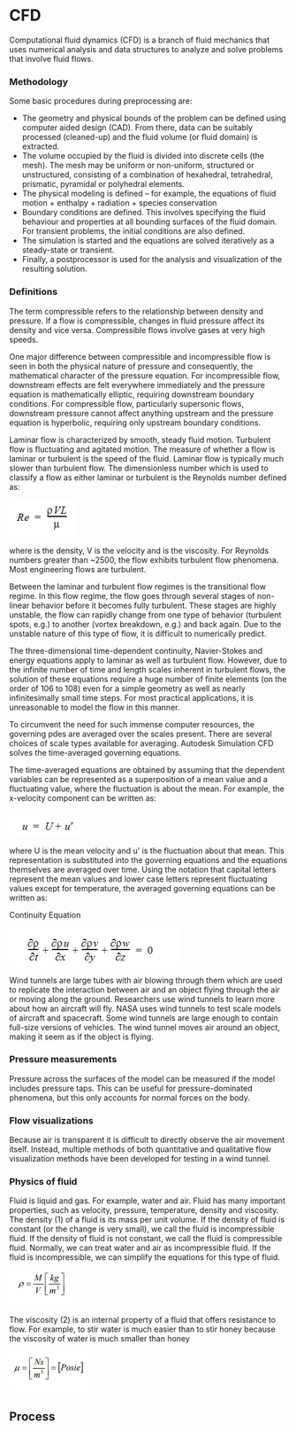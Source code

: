 # CFD

Computational fluid dynamics (CFD) is a branch of fluid mechanics that uses numerical analysis and data structures to analyze and solve problems that involve fluid flows.

### Methodology

Some basic procedures during preprocessing are:

- The geometry and physical bounds of the problem can be defined using computer aided design (CAD). From there, data can be suitably processed (cleaned-up) and the fluid volume (or fluid domain) is extracted.
- The volume occupied by the fluid is divided into discrete cells (the mesh). The mesh may be uniform or non-uniform, structured or unstructured, consisting of a combination of hexahedral, tetrahedral, prismatic, pyramidal or polyhedral elements.
- The physical modeling is defined – for example, the equations of fluid motion + enthalpy + radiation + species conservation
- Boundary conditions are defined. This involves specifying the fluid behaviour and properties at all bounding surfaces of the fluid domain. For transient problems, the initial conditions are also defined.
- The simulation is started and the equations are solved iteratively as a steady-state or transient.
- Finally, a postprocessor is used for the analysis and visualization of the resulting solution.

### Definitions

The term compressible refers to the relationship between density and pressure. If a flow is compressible, changes in fluid pressure affect its density and vice versa. Compressible flows involve gases at very high speeds.

One major difference between compressible and incompressible flow is seen in both the physical nature of pressure and consequently, the mathematical character of the pressure equation. For incompressible flow, downstream effects are felt everywhere immediately and the pressure equation is mathematically elliptic, requiring downstream boundary conditions. For compressible flow, particularly supersonic flows, downstream pressure cannot affect anything upstream and the pressure equation is hyperbolic, requiring only upstream boundary conditions.

Laminar flow is characterized by smooth, steady fluid motion. Turbulent flow is fluctuating and agitated motion. The measure of whether a flow is laminar or turbulent is the speed of the fluid. Laminar flow is typically much slower than turbulent flow. The dimensionless number which is used to classify a flow as either laminar or turbulent is the Reynolds number defined as:

![Reynolds number](img/reynoldsNumber.png)

where is the density, V is the velocity and  is the viscosity. For Reynolds numbers greater than ~2500, the flow exhibits turbulent flow phenomena. Most engineering flows are turbulent.

Between the laminar and turbulent flow regimes is the transitional flow regime. In this flow regime, the flow goes through several stages of non-linear behavior before it becomes fully turbulent. These stages are highly unstable, the flow can rapidly change from one type of behavior (turbulent spots, e.g.) to another (vortex breakdown, e.g.) and back again. Due to the unstable nature of this type of flow, it is difficult to numerically predict.


The three-dimensional time-dependent continuity, Navier-Stokes and energy equations apply to laminar as well as turbulent flow. However, due to the infinite number of time and length scales inherent in turbulent flows, the solution of these equations require a huge number of finite elements (on the order of 106 to 108) even for a simple geometry as well as nearly infinitesimally small time steps. For most practical applications, it is unreasonable to model the flow in this manner.

To circumvent the need for such immense computer resources, the governing pdes are averaged over the scales present. There are several choices of scale types available for averaging. Autodesk Simulation CFD solves the time-averaged governing equations.

The time-averaged equations are obtained by assuming that the dependent variables can be represented as a superposition of a mean value and a fluctuating value, where the fluctuation is about the mean. For example, the x-velocity component can be written as:

![Flactuation value](img/flactuationvalue.png)


where U is the mean velocity and u' is the fluctuation about that mean. This representation is substituted into the governing equations and the equations themselves are averaged over time. Using the notation that capital letters represent the mean values and lower case letters represent fluctuating values except for temperature, the averaged governing equations can be written as:

Continuity Equation

![Continuity Equation](img/continuityEquation.png)

Wind tunnels are large tubes with air blowing through them which are used to replicate the interaction between air and an object flying through the air or moving along the ground. Researchers use wind tunnels to learn more about how an aircraft will fly. NASA uses wind tunnels to test scale models of aircraft and spacecraft. Some wind tunnels are large enough to contain full-size versions of vehicles. The wind tunnel moves air around an object, making it seem as if the object is flying.

### Pressure measurements

Pressure across the surfaces of the model can be measured if the model includes pressure taps. This can be useful for pressure-dominated phenomena, but this only accounts for normal forces on the body.

### Flow visualizations

Because air is transparent it is difficult to directly observe the air movement itself. Instead, multiple methods of both quantitative and qualitative flow visualization methods have been developed for testing in a wind tunnel.

### Physics of fluid

Fluid is liquid and gas. For example, water and air. Fluid has many important properties, such as
velocity, pressure, temperature, density and viscosity.
The density (1) of a fluid is its mass per unit volume. If the density of fluid is constant (or the
change is very small), we call the fluid is incompressible fluid. If the density of fluid is not constant,
we call the fluid is compressible fluid. Normally, we can treat water and air as incompressible fluid.
If the fluid is incompressible, we can simplify the equations for this type of fluid.

![Density](img/density.png)

The viscosity (2) is an internal property of a fluid that offers resistance to flow. For example, to stir
water is much easier than to stir honey because the viscosity of water is much smaller than honey

![Viscosity](img/viscosity.png)

## Process
